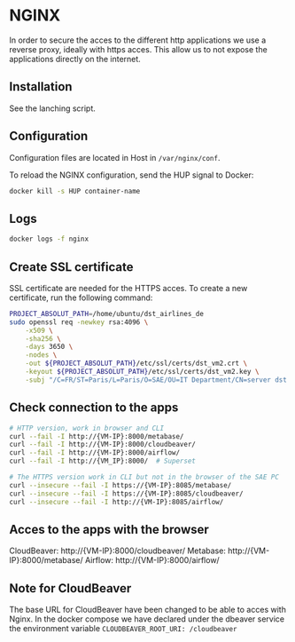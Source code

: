 # NGINX

In order to secure the acces to the different http applications we use a reverse proxy, ideally with https acces. This allow us to not expose the applications directly on the internet.

## Installation

See the lanching script.

## Configuration

Configuration files are located in Host in `/var/nginx/conf`.

To reload the NGINX configuration, send the HUP signal to Docker:

```bash
docker kill -s HUP container-name
```

## Logs

```bash
docker logs -f nginx
```

## Create SSL certificate

SSL certificate are needed for the HTTPS acces. To create a new certificate, run the following command:

```bash
PROJECT_ABSOLUT_PATH=/home/ubuntu/dst_airlines_de
sudo openssl req -newkey rsa:4096 \
    -x509 \
    -sha256 \
    -days 3650 \
    -nodes \
    -out ${PROJECT_ABSOLUT_PATH}/etc/ssl/certs/dst_vm2.crt \
    -keyout ${PROJECT_ABSOLUT_PATH}/etc/ssl/certs/dst_vm2.key \
    -subj "/C=FR/ST=Paris/L=Paris/O=SAE/OU=IT Department/CN=server dst project"
```

## Check connection to the apps

```bash
# HTTP version, work in browser and CLI
curl --fail -I http://{VM-IP}:8000/metabase/
curl --fail -I http://{VM-IP}:8000/cloudbeaver/
curl --fail -I http://{VM-IP}:8000/airflow/
curl --fail -I http://{VM_IP}:8000/  # Superset

# The HTTPS version work in CLI but not in the browser of the SAE PC
curl --insecure --fail -I https://{VM-IP}:8085/metabase/
curl --insecure --fail -I https://{VM-IP}:8085/cloudbeaver/
curl --insecure --fail -I http://{VM-IP}:8085/airflow/
```

## Acces to the apps with the browser

CloudBeaver: http://{VM-IP}:8000/cloudbeaver/
Metabase: http://{VM-IP}:8000/metabase/
Airflow: http://{VM-IP}:8000/airflow/


## Note for CloudBeaver

The base URL for CloudBeaver have been changed to be able to acces with Nginx.
In the docker compose we have declared under the dbeaver service the environment variable `CLOUDBEAVER_ROOT_URI: /cloudbeaver`
